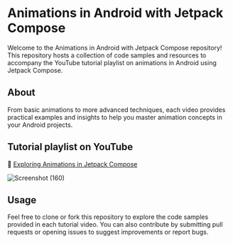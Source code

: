 # Animations in Android with Jetpack Compose

Welcome to the Animations in Android with Jetpack Compose repository! This repository hosts a collection of code samples and resources to accompany the YouTube tutorial playlist on animations in Android using Jetpack Compose. 

## About
From basic animations to more advanced techniques, each video provides practical examples and insights to help you master animation concepts in your Android projects.

## Tutorial playlist on YouTube

🎥 [Exploring Animations in Jetpack Compose](https://www.youtube.com/playlist?list=PL1b73-6UjePBj4063fFyyT0SC1VV7hQq2)

![Screenshot (160)](https://github.com/CodeInKotLang/ComposeAnimations/assets/110901093/da72cee5-380d-44a2-91c8-90fc0eae9af7)

## Usage

Feel free to clone or fork this repository to explore the code samples provided in each tutorial video. You can also contribute by submitting pull requests or opening issues to suggest improvements or report bugs.
